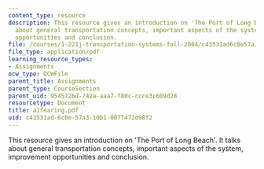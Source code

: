 ```yaml
---
content_type: resource
description: This resource gives an introduction on 'The Port of Long Beach'. It talks
  about general transportation concepts, important aspects of the system, improvement
  opportunities and conclusion.
file: /courses/1-221j-transportation-systems-fall-2004/c43531ad6c0e57a310b10077472d98f2_a1fearing.pdf
file_type: application/pdf
learning_resource_types:
- Assignments
ocw_type: OCWFile
parent_title: Assignments
parent_type: CourseSection
parent_uid: 9545726d-742a-aaa7-f80c-ccce3c609d28
resourcetype: Document
title: a1fearing.pdf
uid: c43531ad-6c0e-57a3-10b1-0077472d98f2
---
```

This resource gives an introduction on 'The Port of Long Beach'. It talks about general transportation concepts, important aspects of the system, improvement opportunities and conclusion.

